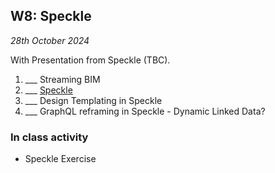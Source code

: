 ## W8: Speckle

*28th October 2024*

With Presentation from Speckle (TBC).

1. ___ Streaming BIM
2. ___ [Speckle](/Concepts/Speckle)
3. ___ Design Templating in Speckle
4. ___ GraphQL reframing in Speckle - Dynamic Linked Data?

### In class activity
* Speckle Exercise



